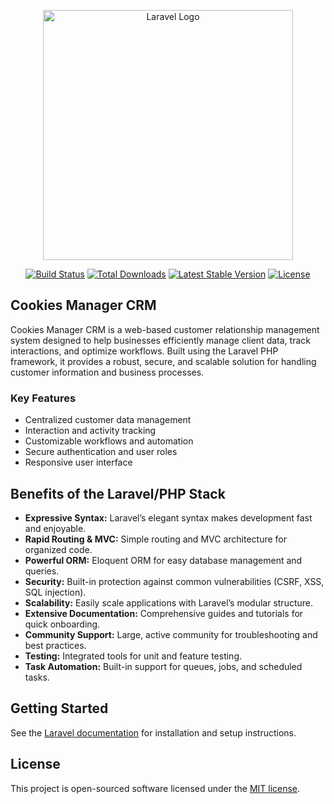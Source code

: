 <p align="center"><a href="https://laravel.com" target="_blank"><img src="https://raw.githubusercontent.com/laravel/art/master/logo-lockup/5%20SVG/2%20CMYK/1%20Full%20Color/laravel-logolockup-cmyk-red.svg" width="400" alt="Laravel Logo"></a></p>

<p align="center">
<a href="https://github.com/laravel/framework/actions"><img src="https://github.com/laravel/framework/workflows/tests/badge.svg" alt="Build Status"></a>
<a href="https://packagist.org/packages/laravel/framework"><img src="https://img.shields.io/packagist/dt/laravel/framework" alt="Total Downloads"></a>
<a href="https://packagist.org/packages/laravel/framework"><img src="https://img.shields.io/packagist/v/laravel/framework" alt="Latest Stable Version"></a>
<a href="https://packagist.org/packages/laravel/framework"><img src="https://img.shields.io/packagist/l/laravel/framework" alt="License"></a>
</p>

## Cookies Manager CRM

Cookies Manager CRM is a web-based customer relationship management system designed to help businesses efficiently manage client data, track interactions, and optimize workflows. Built using the Laravel PHP framework, it provides a robust, secure, and scalable solution for handling customer information and business processes.

### Key Features

- Centralized customer data management
- Interaction and activity tracking
- Customizable workflows and automation
- Secure authentication and user roles
- Responsive user interface

## Benefits of the Laravel/PHP Stack

- **Expressive Syntax:** Laravel’s elegant syntax makes development fast and enjoyable.
- **Rapid Routing & MVC:** Simple routing and MVC architecture for organized code.
- **Powerful ORM:** Eloquent ORM for easy database management and queries.
- **Security:** Built-in protection against common vulnerabilities (CSRF, XSS, SQL injection).
- **Scalability:** Easily scale applications with Laravel’s modular structure.
- **Extensive Documentation:** Comprehensive guides and tutorials for quick onboarding.
- **Community Support:** Large, active community for troubleshooting and best practices.
- **Testing:** Integrated tools for unit and feature testing.
- **Task Automation:** Built-in support for queues, jobs, and scheduled tasks.

## Getting Started

See the [Laravel documentation](https://laravel.com/docs) for installation and setup instructions.

## License

This project is open-sourced software licensed under the [MIT license](https://opensource.org/licenses/MIT).
